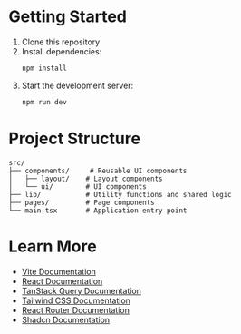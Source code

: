 # Getting Started

1. Clone this repository
2. Install dependencies:
   ```bash
   npm install
   ```
3. Start the development server:
   ```bash
   npm run dev
   ```

# Project Structure

```
src/
├── components/     # Reusable UI components
│   ├── layout/    # Layout components
│   └── ui/        # UI components
├── lib/           # Utility functions and shared logic
├── pages/         # Page components
└── main.tsx       # Application entry point
```


# Learn More

- [Vite Documentation](https://vitejs.dev/)
- [React Documentation](https://react.dev/)
- [TanStack Query Documentation](https://tanstack.com/query/latest)
- [Tailwind CSS Documentation](https://tailwindcss.com/)
- [React Router Documentation](https://reactrouter.com/)
- [Shadcn Documentation](https://ui.shadcn.com/)